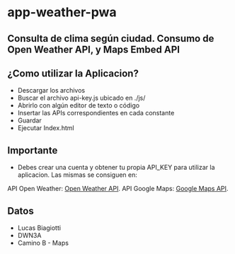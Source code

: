 # app-weather-pwa
## Consulta de clima según ciudad. Consumo de Open Weather API, y Maps Embed API

## ¿Como utilizar la Aplicacion?
* Descargar los archivos
* Buscar el archivo api-key.js ubicado en ./js/
* Abrirlo con algún editor de texto o código
* Insertar las APIs correspondientes en cada constante
* Guardar
* Ejecutar Index.html

## Importante
* Debes crear una cuenta y obtener tu propia API_KEY para utilizar la aplicacion. Las mismas se consiguen en:

API Open Weather: [Open Weather API](https://openweathermap.org/current).
API Google Maps: [Google Maps API](https://developers.google.com/maps/documentation/embed/get-api-key).

## Datos 
* Lucas Biagiotti
* DWN3A
* Camino B - Maps
